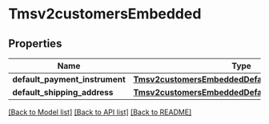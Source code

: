 # Tmsv2customersEmbedded

## Properties
Name | Type | Description | Notes
------------ | ------------- | ------------- | -------------
**default_payment_instrument** | [**Tmsv2customersEmbeddedDefaultPaymentInstrument**](Tmsv2customersEmbeddedDefaultPaymentInstrument.md) |  | [optional] 
**default_shipping_address** | [**Tmsv2customersEmbeddedDefaultShippingAddress**](Tmsv2customersEmbeddedDefaultShippingAddress.md) |  | [optional] 

[[Back to Model list]](../README.md#documentation-for-models) [[Back to API list]](../README.md#documentation-for-api-endpoints) [[Back to README]](../README.md)


